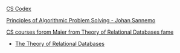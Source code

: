 [CS Codex](https://sun.iwu.edu/~mliffito/cs_codex/posts/algorithms-textbooks/)

[Principles of Algorithmic Problem Solving - Johan Sannemo](http://www.csc.kth.se/~jsannemo/slask/main.pdf)

[CS courses forom Maier from Theory of Relational Databases fame](http://web.cecs.pdx.edu/~maier/)
- [The Theory of Relational Databases](https://news.ycombinator.com/item?id=19157708)
